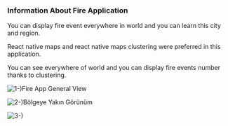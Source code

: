 ### Information About Fire Application

You can display fire event everywhere in world and you can learn this city and region.

React native maps and react native maps clustering were preferred in this application.

You can see everywhere of world and you can display fire events number thanks to clustering.

![1-)Fire App General View](https://user-images.githubusercontent.com/45832074/197341115-f446018d-82b4-48c6-a27d-af885c0526f6.jpg)

![2-)Bölgeye Yakın Görünüm](https://user-images.githubusercontent.com/45832074/197341122-62dd2f37-401c-4d2a-a6ec-16126c3a1a17.jpg)

![3-)](https://user-images.githubusercontent.com/45832074/197341125-3b7f5a63-aea5-4deb-bd7c-5c2a847b8691.jpg)
